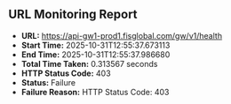 ## URL Monitoring Report

- **URL:** https://api-gw1-prod1.fisglobal.com/gw/v1/health
- **Start Time:** 2025-10-31T12:55:37.673113
- **End Time:** 2025-10-31T12:55:37.986680
- **Total Time Taken:** 0.313567 seconds
- **HTTP Status Code:** 403
- **Status:** Failure
- **Failure Reason:** HTTP Status Code: 403
